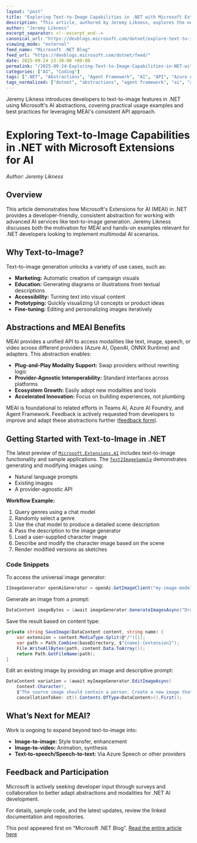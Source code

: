 ```yaml
---
layout: "post"
title: "Exploring Text-to-Image Capabilities in .NET with Microsoft Extensions for AI"
description: "This article, authored by Jeremy Likness, explores the new text-to-image features provided by Microsoft's Extensions for AI (MEAI) in .NET. It covers the motivation for unified AI abstractions, practical usage scenarios, sample implementation, developer APIs, and ongoing efforts in multimodal AI support for .NET developers."
author: "Jeremy Likness"
excerpt_separator: <!--excerpt_end-->
canonical_url: "https://devblogs.microsoft.com/dotnet/explore-text-to-image-dotnet/"
viewing_mode: "external"
feed_name: "Microsoft .NET Blog"
feed_url: "https://devblogs.microsoft.com/dotnet/feed/"
date: 2025-09-24 23:30:00 +00:00
permalink: "/2025-09-24-Exploring-Text-to-Image-Capabilities-in-NET-with-Microsoft-Extensions-for-AI.html"
categories: ["AI", "Coding"]
tags: [".NET", "Abstractions", "Agent Framework", "AI", "API", "Azure AI Foundry", "C#", "Coding", "Copilot Studio", "Developer Tools", "Extensions", "IImageGenerator", "Image Editing", "Image Generation", "LLM", "MEAI", "Microsoft.Extensions.AI", "Multimodal AI", "News", "OpenAI", "SDK", "Text To Image"]
tags_normalized: ["dotnet", "abstractions", "agent framework", "ai", "api", "azure ai foundry", "csharp", "coding", "copilot studio", "developer tools", "extensions", "iimagegenerator", "image editing", "image generation", "llm", "meai", "microsoftdotextensionsdotai", "multimodal ai", "news", "openai", "sdk", "text to image"]
---
```


Jeremy Likness introduces developers to text-to-image features in .NET using Microsoft's AI abstractions, covering practical usage examples and best practices for leveraging MEAI's consistent API approach.<!--excerpt_end-->

# Exploring Text-to-Image Capabilities in .NET with Microsoft Extensions for AI

*Author: Jeremy Likness*

## Overview

This article demonstrates how Microsoft's Extensions for AI (MEAI) in .NET provides a developer-friendly, consistent abstraction for working with advanced AI services like text-to-image generation. Jeremy Likness discusses both the motivation for MEAI and hands-on examples relevant for .NET developers looking to implement multimodal AI scenarios.

## Why Text-to-Image?

Text-to-image generation unlocks a variety of use cases, such as:

- **Marketing:** Automatic creation of campaign visuals
- **Education:** Generating diagrams or illustrations from textual descriptions
- **Accessibility:** Turning text into visual content
- **Prototyping:** Quickly visualizing UI concepts or product ideas
- **Fine-tuning:** Editing and personalizing images iteratively

## Abstractions and MEAI Benefits

MEAI provides a unified API to access modalities like text, image, speech, or video across different providers (Azure AI, OpenAI, ONNX Runtime) and adapters. This abstraction enables:

- **Plug-and-Play Modality Support:** Swap providers without rewriting logic
- **Provider-Agnostic Interoperability:** Standard interfaces across platforms
- **Ecosystem Growth:** Easily adopt new modalities and tools
- **Accelerated Innovation:** Focus on building experiences, not plumbing

MEAI is foundational to related efforts in Teams AI, Azure AI Foundry, and Agent Framework. Feedback is actively requested from developers to improve and adapt these abstractions further ([feedback form](https://aka.ms/ai-modalities)).

## Getting Started with Text-to-Image in .NET

The latest preview of [`Microsoft.Extensions.AI`](https://www.nuget.org/packages/Microsoft.Extensions.AI) includes text-to-image functionality and sample applications. The [`Text2ImageSample`](https://github.com/JeremyLikness/Text2ImageSample) demonstrates generating and modifying images using:

- Natural language prompts
- Existing images
- A provider-agnostic API

**Workflow Example:**

1. Query genres using a chat model
2. Randomly select a genre
3. Use the chat model to produce a detailed scene description
4. Pass the description to the image generator
5. Load a user-supplied character image
6. Describe and modify the character image based on the scene
7. Render modified versions as sketches

### Code Snippets

To access the universal image generator:

```csharp
IImageGenerator openAiGenerator = openAi.GetImageClient("my-image-model").AsIImageGenerator();
```

Generate an image from a prompt:

```csharp
DataContent imageBytes = (await imageGenerator.GenerateImagesAsync("Draw me something so amazing it can't be described.")).ContentsOfType<DataContent>().First();
```

Save the result based on content type:

```csharp
private string SaveImage(DataContent content, string name) {
    var extension = content.MediaType.Split(@"/")[1];
    var path = Path.Combine(baseDirectory, $"{name}.{extension}");
    File.WriteAllBytes(path, content.Data.ToArray());
    return Path.GetFileName(path);
}
```

Edit an existing image by providing an image and descriptive prompt:

```csharp
DataContent variation = (await myImageGenerator.EditImageAsync(
    Context.Character!,
    $"The source image should contain a person. Create a new image that transforms the person into a character in a {Context.Genre} novel. They should be doing something interesting/productive in this location: {Context.SceneDescription}",
    cancellationToken: ct)).Contents.OfType<DataContent>().First();
```

## What’s Next for MEAI?

Work is ongoing to expand beyond text-to-image into:

- **Image-to-image:** Style transfer, enhancement
- **Image-to-video:** Animation, synthesis
- **Text-to-speech/Speech-to-text:** Via Azure Speech or other providers

## Feedback and Participation

Microsoft is actively seeking developer input through surveys and collaboration to better adapt abstractions and modalities for .NET AI development.

For details, sample code, and the latest updates, review the linked documentation and repositories.

This post appeared first on "Microsoft .NET Blog". [Read the entire article here](https://devblogs.microsoft.com/dotnet/explore-text-to-image-dotnet/)
